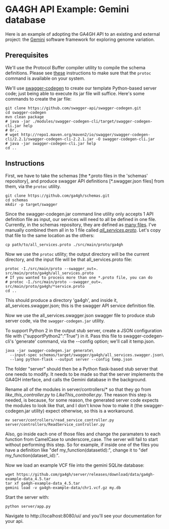 # GA4GH API Example: Gemini database

Here is an example of adopting the GA4GH API to an existing and external project: the [Gemini](https://github.com/arq5x/gemini) software framework for exploring genome variation.

## Prerequisites

We'll use the Protocol Buffer compiler utility to compile the schema definitions.  Please see [these](https://github.com/ga4gh/schemas/blob/master/doc/source/appendix/swagger.rst#installing-prerequisites) instructions to make sure that the `protoc` command is available on your system.

We'll use [swagger-codegen](https://github.com/swagger-api/swagger-codegen) to create our template Python-based server code; just being able to execute its jar file will suffice.  Here's some commands to create the jar file:

```
git clone https://github.com/swagger-api/swagger-codegen.git
cd swagger-codegen
mvn clean package
# java -jar ./modules/swagger-codegen-cli/target/swagger-codegen-cli.jar help
# Or..
# wget http://repo1.maven.org/maven2/io/swagger/swagger-codegen-cli/2.2.1/swagger-codegen-cli-2.2.1.jar -O swagger-codegen-cli.jar
# java -jar swagger-codegen-cli.jar help
cd ..
```

## Instructions

First, we have to take the schemas [the \*.proto files in the 'schemas' repository], and produce swagger API definitions [\*.swagger.json files] from them, via the `protoc` utility.

```
git clone https://github.com/ga4gh/schemas.git
cd schemas
mkdir -p target/swagger
```

Since the swagger-codegen.jar command line utility only accepts 1 API definition file as input, our services will need to all be defined in one file.  Currently, in the schemas repository, they are defined as [many files](https://github.com/ga4gh/schemas/tree/master/src/main/proto/ga4gh).  I've manually combined them all in to 1 file called [*all_services.proto*](https://github.com/BD2KGenomics/ga4gh-gemini/blob/master/all_services.proto).  Let's copy that file to the same location as the others:

```
cp path/to/all_services.proto ./src/main/proto/ga4gh
```

Now we use the `protoc` utility; the output directory will be the current directory, and the input file will be that all_services.proto file:

```
protoc -I./src/main/proto --swagger_out=. src/main/proto/ga4gh/all_services.proto
# If you wanted to process more than one *.proto file, you can do
# protoc -I./src/main/proto --swagger_out=. src/main/proto/ga4gh/*service.proto
cd ..
```

This should produce a directory 'ga4gh', and inside it, all_services.swagger.json; this is the swagger API service definition file.


Now we use the all_services.swagger.json swagger file to produce stub server code, via the `swagger-codegen.jar` utility.

To support Python 2 in the output stub server, create a JSON configuration file with {"supportPython2":"True"} in it.  Pass this file to swagger-codegen-cli's 'generate' command, via the --config option; we'll call it temp.json.

```
java -jar swagger-codegen.jar generate\
  --input-spec schemas/target/swagger/ga4gh/all_services.swagger.json\
  --lang python-flask --output server --config temp.json
```

The folder "server" should then be a Python flask-based stub server that one needs to modify.  It needs to be made so that the server implements the GA4GH interface, and calls the Gemini database in the background.

Rename all of the modules in server/controllers/\* so that they go from *like_this_controller.py* to *LikeThis_controller.py*.  The reason this step is needed, is because, for some reason, the generated server code expects the modules to look like that, and I don't know how to make it (the swagger-codegen.jar utility) expect otherwise, so this is a workaround.

```
mv server/controllers/read_service_controller.py server/controllers/ReadService_controller.py
```

Also, go inside each one of those files and change the paramaters to each function from CamelCase to underscore_case.  The server will fail to start without performing this step.  So for example, if inside one of the files you have a definition like "def my_function(datasetId):", change it to "def my_function(dataset_id):".

Now we load an example VCF file into the gemini SQLite database:

```
wget https://github.com/ga4gh/server/releases/download/data/ga4gh-example-data_4.5.tar
tar xf ga4gh-example-data_4.5.tar
gemini load -v ga4gh-example-data/chr1.vcf.gz my.db
```

Start the server with:

```
python server/app.py
```

Navigate to http://localhost:8080/ui/ and you'll see your documentation for your api.
